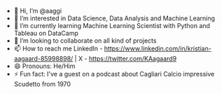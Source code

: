 - 👋 Hi, I’m @aaggi
- 👀 I’m interested in Data Science, Data Analysis and Machine Learning
- 🌱 I’m currently learning Machine Learning Scientist with Python and Tableau on DataCamp
- 💞️ I’m looking to collaborate on all kind of projects 
- 📫 How to reach me LinkedIn - https://www.linkedin.com/in/kristian-aagaard-85998898/ | X - https://twitter.com/KAagaard9
- 😄 Pronouns: He/Him
- ⚡ Fun fact: I've a guest on a podcast about Cagliari Calcio impressive Scudetto from 1970

<!---
aaggi/aaggi is a ✨ special ✨ repository because its `README.md` (this file) appears on your GitHub profile.
You can click the Preview link to take a look at your changes.
--->
